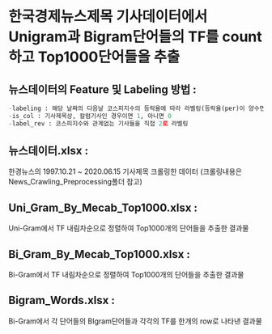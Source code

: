 # 한국경제뉴스제목 기사데이터에서 Unigram과 Bigram단어들의 TF를 count하고 Top1000단어들을 추출

## 뉴스데이터의 Feature 및 Labeling 방법 : 
```python
-labeling : 해당 날짜의 다음날 코스피지수의 등락율에 따라 라벨링(등락율(per)이 양수면 1, 음수면 0)
-is_col : 기사제목상, 칼럼기사인 경우이면 1, 아니면 0
-label_rev : 코스피지수와 관계없는 기사들을 직접 2로 라벨링
```

## 뉴스데이터.xlsx : 
한경뉴스의 1997.10.21 ~ 2020.06.15 기사제목 크롤링한 데이터 (크롤링내용은 News_Crawling_Preprocessing폴더 참고)

## Uni_Gram_By_Mecab_Top1000.xlsx : 
Uni-Gram에서 TF 내림차순으로 정렬하여 Top1000개의 단어들을 추출한 결과물

## Bi_Gram_By_Mecab_Top1000.xlsx : 
Bi-Gram에서 TF 내림차순으로 정렬하여 Top1000개의 단어들을 추출한 결과물

## Bigram_Words.xlsx : 
Bi-Gram에서 각 단어들의 BIgram단어들과 각각의 TF를 한개의 row로 나타낸 결과물
